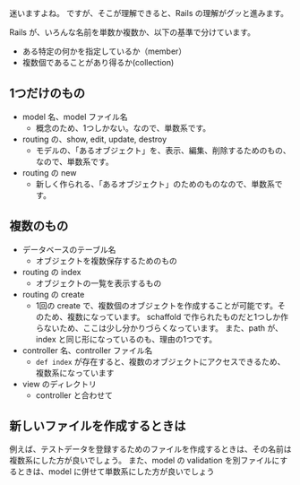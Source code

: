 迷いますよね。
ですが、そこが理解できると、Rails の理解がグッと進みます。

Rails が、いろんな名前を単数か複数か、以下の基準で分けています。

 * ある特定の何かを指定しているか（member）
 * 複数個であることがあり得るか(collection)
 

## 1つだけのもの

 * model 名、model ファイル名
     * 概念のため、1つしかない。なので、単数系です。
 * routing の、show, edit, update, destroy
     * モデルの、「あるオブジェクト」を、表示、編集、削除するためのもの、なので、単数系です。
 * routing の new
     * 新しく作られる、「あるオブジェクト」のためのものなので、単数系です。

## 複数のもの

 * データベースのテーブル名
    * オブジェクトを複数保存するためのもの
 * routing の index
    * オブジェクトの一覧を表示するもの
 * routing の create
    * 1回の create で、複数個のオブジェクトを作成することが可能です。そのため、複数になっています。
       schaffold で作られたものだと1つしか作らないため、ここは少し分かりづらくなっています。
       また、path が、index と同じ形になっているのも、理由の1つです。
 * controller 名、controller ファイル名
    * ```def index``` が存在すると、複数のオブジェクトにアクセスできるため、複数系になっています
 * view のディレクトリ
    * controller と合わせて


## 新しいファイルを作成するときは

例えば、テストデータを登録するためのファイルを作成するときは、その名前は複数系にした方が良いでしょう。
また、model の validation を別ファイルにするときは、model に併せて単数系にした方が良いでしょう
